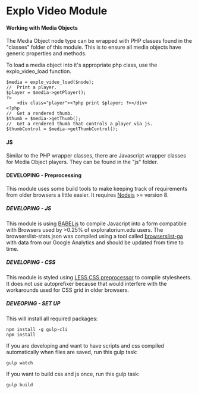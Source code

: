 # Explo Video Module

#### Working with Media Objects

The Media Object node type can be wrapped with PHP classes found in the "classes" folder of this module.  This is to ensure all media objects have generic properties and methods.  

To load a media object into it's appropriate php class, use the explo_video_load function.

```
$media = explo_video_load($node);
//  Print a player.
$player = $media->getPlayer();
?>
    <div class="player"><?php print $player; ?></div>
<?php
//  Get a rendered thumb.
$thumb = $media->getThumb();
//  Get a rendered thumb that controls a player via js.
$thumbControl = $media->getThumbControl();
```

#### JS

Similar to the PHP wrapper classes, there are Javascript wrapper classes for Media Object players.  They can be found in the "js" folder.


#### DEVELOPING - Preprocessing

This module uses some build tools to make keeping track of requirements from older browsers a little easier.  It requires [Nodejs](https://nodejs.org/en/) >= version 8.

##### DEVELOPING - JS
This module is using [BABELjs](https://babeljs.io/) to compile Javacript into a form compatible with Browsers used by >0.25% of exploratorium.edu users.  The browserslist-stats.json was compiled using a tool called [browserslist-ga](https://github.com/browserslist/browserslist-ga) with data from our Google Analytics and should be updated from time to time.

##### DEVELOPING - CSS
This module is styled using [LESS CSS preprocessor](http://lesscss.org/) to compile stylesheets.  It does not use autoprefixer because that would interfere with the workarounds used for CSS grid in older browsers.

##### DEVEOPING - SET UP
This will install all required packages:
```
npm install -g gulp-cli
npm install
```

If you are developing and want to have scripts and css compiled automatically when files are saved, run this gulp task:
```
gulp watch
```

If you want to build css and js once, run this gulp task:
```
gulp build
```
